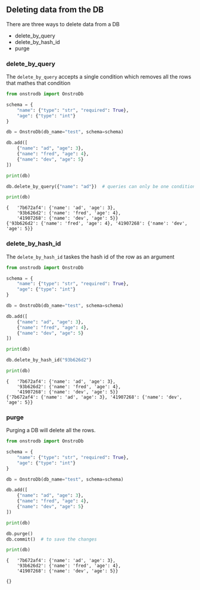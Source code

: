 ## Deleting data from the DB

There are three ways to delete data from a DB

- delete_by_query
- delete_by_hash_id
- purge

### delete_by_query

The `delete_by_query` accepts a single condition which removes all the rows that mathes that condition

```python
from onstrodb import OnstroDb

schema = {
    "name": {"type": "str", "required": True},
    "age": {"type": "int"}
}

db = OnstroDb(db_name="test", schema=schema)

db.add([
    {"name": "ad", "age": 3},
    {"name": "fred", "age": 4},
    {"name": "dev", "age": 5}
])

print(db)

db.delete_by_query({"name": "ad"})  # queries can only be one condition long(There is a work around for this)

print(db)
```

    {   '7b672af4': {'name': 'ad', 'age': 3},
        '93b626d2': {'name': 'fred', 'age': 4},
        '41907268': {'name': 'dev', 'age': 5}}
    {'93b626d2': {'name': 'fred', 'age': 4}, '41907268': {'name': 'dev', 'age': 5}}

### delete_by_hash_id

The `delete_by_hash_id` taskes the hash id of the row as an argument

```python
from onstrodb import OnstroDb

schema = {
    "name": {"type": "str", "required": True},
    "age": {"type": "int"}
}

db = OnstroDb(db_name="test", schema=schema)

db.add([
    {"name": "ad", "age": 3},
    {"name": "fred", "age": 4},
    {"name": "dev", "age": 5}
])

print(db)

db.delete_by_hash_id("93b626d2")

print(db)
```

    {   '7b672af4': {'name': 'ad', 'age': 3},
        '93b626d2': {'name': 'fred', 'age': 4},
        '41907268': {'name': 'dev', 'age': 5}}
    {'7b672af4': {'name': 'ad', 'age': 3}, '41907268': {'name': 'dev', 'age': 5}}

### purge

Purging a DB will delete all the rows.

```python
from onstrodb import OnstroDb

schema = {
    "name": {"type": "str", "required": True},
    "age": {"type": "int"}
}

db = OnstroDb(db_name="test", schema=schema)

db.add([
    {"name": "ad", "age": 3},
    {"name": "fred", "age": 4},
    {"name": "dev", "age": 5}
])

print(db)

db.purge()
db.commit()  # to save the changes

print(db)
```

    {   '7b672af4': {'name': 'ad', 'age': 3},
        '93b626d2': {'name': 'fred', 'age': 4},
        '41907268': {'name': 'dev', 'age': 5}}

    {}
